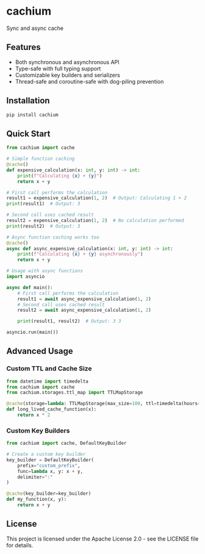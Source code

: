 # cachium

Sync and async cache

## Features

- Both synchronous and asynchronous API
- Type-safe with full typing support
- Customizable key builders and serializers
- Thread-safe and coroutine-safe with dog-piling prevention

## Installation

```bash
pip install cachium
```

## Quick Start

```python
from cachium import cache

# Simple function caching
@cache()
def expensive_calculation(x: int, y: int) -> int:
    print(f"Calculating {x} + {y}")
    return x + y

# First call performs the calculation
result1 = expensive_calculation(1, 2)  # Output: Calculating 1 + 2
print(result1)  # Output: 3

# Second call uses cached result
result2 = expensive_calculation(1, 2)  # No calculation performed
print(result2)  # Output: 3

# Async function caching works too
@cache()
async def async_expensive_calculation(x: int, y: int) -> int:
    print(f"Calculating {x} + {y} asynchronously")
    return x + y

# Usage with async functions
import asyncio

async def main():
    # First call performs the calculation
    result1 = await async_expensive_calculation(1, 2)
    # Second call uses cached result
    result2 = await async_expensive_calculation(1, 2)

    print(result1, result2)  # Output: 3 3

asyncio.run(main())
```

## Advanced Usage

### Custom TTL and Cache Size

```python
from datetime import timedelta
from cachium import cache
from cachium.storages.ttl_map import TTLMapStorage

@cache(storage=lambda: TTLMapStorage(max_size=100, ttl=timedelta(hours=1)))
def long_lived_cache_function(x):
    return x * 2
```

### Custom Key Builders

```python
from cachium import cache, DefaultKeyBuilder

# Create a custom key builder
key_builder = DefaultKeyBuilder(
    prefix="custom_prefix",
    func=lambda x, y: x + y,
    delimiter=":"
)

@cache(key_builder=key_builder)
def my_function(x, y):
    return x + y
```

## License

This project is licensed under the Apache License 2.0 - see the LICENSE file for details.
